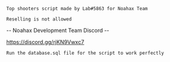 ``Top shooters script made by Lab#5863 for Noahax Team``

``Reselling is not allowed``

-- Noahax Development Team Discord --

https://discord.gg/rjKN9Vwxc7

``Run the database.sql file for the script to work perfectly``
